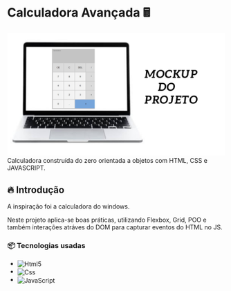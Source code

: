 # Calculadora Avançada 🖩
<img src="./mockup" alt="Mockup do Projeto">
Calculadora construída do zero orientada a objetos com HTML, CSS e JAVASCRIPT.

## 🔥 Introdução
A inspiração foi a calculadora do windows.

Neste projeto aplica-se boas práticas, utilizando Flexbox, Grid, POO e também interações atráves do DOM para capturar eventos do HTML no JS.

### 📦 Tecnologias usadas

* <img align="center" alt="Html5" src="https://img.shields.io/badge/HTML5-E34F26?style=for-the-badge&logo=html5&logoColor=white"/>
* <img align="center" alt="Css" src="https://img.shields.io/badge/CSS3-1572B6?style=for-the-badge&logo=css3&logoColor=white"/>
* <img align="center" alt="JavaScript" src="https://img.shields.io/badge/JavaScript-F7DF1E?style=for-the-badge&logo=javascript&logoColor=black"/>

